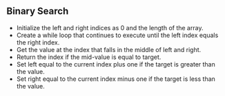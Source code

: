 ## Binary Search

-   Initialize the left and right indices as 0 and the length of the array.
-   Create a while loop that continues to execute until the left index equals the right index.
-   Get the value at the index that falls in the middle of left and right.
-   Return the index if the mid-value is equal to target.
-   Set left equal to the current index plus one if the target is greater than the value.
-   Set right equal to the current index minus one if the target is less than the value.

